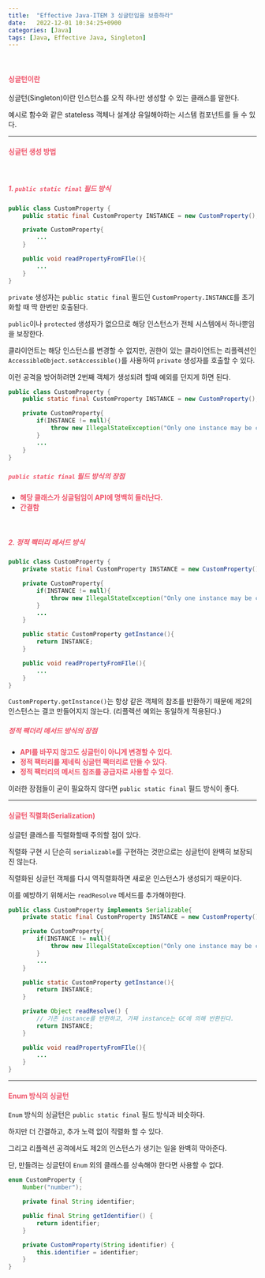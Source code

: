```yaml
---
title:  "Effective Java-ITEM 3 싱글턴임을 보증하라"
date:   2022-12-01 10:34:25+0900
categories: [Java]
tags: [Java, Effective Java, Singleton]
---
```

<br>

#### **<span style="color:#ef5369">싱글턴이란</span>**

싱글턴(Singleton)이란 인스턴스를 오직 하나만 생성할 수 있는 클래스를 말한다.

예시로 함수와 같은 stateless 객체나 설계상 유일해야하는 시스템 컴포넌트를 들 수 있다.

---

#### **<span style="color:#ef5369">싱글턴 생성 방법</span>**

<br>

##### **<span style="color:#ef5369">1. `public static final` 필드 방식</span>**

```java
public class CustomProperty {
    public static final CustomProperty INSTANCE = new CustomProperty();

    private CustomProperty{
        ...
    }

    public void readPropertyFromFIle(){
        ...
    }
}
```

`private` 생성자는 `public static final` 필드인 `CustomProperty.INSTANCE`를 초기화할 때 딱 한번만 호출된다.

`public`이나 `protected` 생성자가 없으므로 해당 인스턴스가 전체 시스템에서 하나뿐임을 보장한다.

클라이언트는 해당 인스턴스를 변경할 수 없지만, 권한이 있는 클라이언트는 리플렉션인 `AccessibleObject.setAccessible()`를 사용하여 `private` 생성자를 호출할 수 있다.

이런 공격을 방어하려면 2번째 객체가 생성되려 할때 예외를 던지게 하면 된다.

```java
public class CustomProperty {
    public static final CustomProperty INSTANCE = new CustomProperty();

    private CustomProperty{
        if(INSTANCE != null){
            throw new IllegalStateException("Only one instance may be created");
        }
        ...
    }
}
```

##### **<span style="color:#ef5369">`public static final` 필드 방식의 장점</span>**


  - **<span style="color:#ef5369">해당 클래스가 싱글텀임이 API에 명백히 들러난다.</span>**
  - **<span style="color:#ef5369">간결함</span>**

<br>

##### **<span style="color:#ef5369">2. 정적 팩터리 메서드 방식</span>**

```java
public class CustomProperty {
    private static final CustomProperty INSTANCE = new CustomProperty();

    private CustomProperty{
        if(INSTANCE != null){
            throw new IllegalStateException("Only one instance may be created");
        }
        ...
    }

    public static CustomProperty getInstance(){
        return INSTANCE;
    }

    public void readPropertyFromFIle(){
        ...
    }
}
```

`CustomProperty.getInstance()`는 항상 같은 객체의 참조를 반환하기 때문에 제2의 인스턴스는 결코 만들어지지 않는다. (리플렉션 예외는 동일하게 적용된다.)

##### **<span style="color:#ef5369">정적 팩더리 메서드 방식의 장점</span>**

  - **<span style="color:#ef5369">API를 바꾸지 않고도 싱글턴이 아니게 변경할 수 있다.</span>**
  - **<span style="color:#ef5369">정적 팩터리를 제네릭 싱글턴 팩터리로 만들 수 있다.</span>**
  - **<span style="color:#ef5369">정적 팩터리의 메서드 참조를 공급자로 사용할 수 있다.</span>**

이러한 장점들이 굳이 필요하지 않다면 `public static final` 필드 방식이 좋다.

---

#### **<span style="color:#ef5369">싱글턴 직렬화(Serialization)</span>**

싱글턴 클래스를 직렬화할때 주의할 점이 있다.

직렬화 구현 시 단순히 `serializable`를 구현하는 것만으로는 싱글턴이 완벽히 보장되진 않는다.

직렬화된 싱글턴 객체를 다시 역직렬화하면 새로운 인스턴스가 생성되기 때문이다.

이를 예방하기 위해서는 `readResolve` 메서드를 추가해야한다.

```java
public class CustomProperty implements Serializable{
    private static final CustomProperty INSTANCE = new CustomProperty();

    private CustomProperty{
        if(INSTANCE != null){
            throw new IllegalStateException("Only one instance may be created");
        }
        ...
    }

    public static CustomProperty getInstance(){
        return INSTANCE;
    }

    private Object readResolve() {
        // 기존 instance를 반환하고, 가짜 instance는 GC에 의해 반환된다.
        return INSTANCE;
    }

    public void readPropertyFromFIle(){
        ...
    }
}   
```

---

#### **<span style="color:#ef5369">Enum 방식의 싱글턴</span>**

`Enum` 방식의 싱글턴은 `public static final` 필드 방식과 비슷하다.

하지만 더 간결하고, 추가 노력 없이 직렬화 할 수 있다. 

그리고 리플렉션 공격에서도 제2의 인스턴스가 생기는 일을 완벽히 막아준다.

단, 만들려는 싱글턴이 `Enum` 외의 클래스를 상속해야 한다면 사용할 수 없다.

```java
enum CustomProperty {
    Number("number");

    private final String identifier;

    public final String getIdentifier() {
        return identifier;
    }

    private CustomProperty(String identifier) {
        this.identifier = identifier;
    }
}
```
